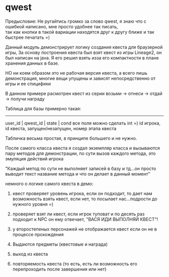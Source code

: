 qwest
=====

Предысловие: Не ругайтись громко за слово qwest, я знаю что с ошибкой написано, мне просто удобнее так писать,  
так как кнопки в такой вариации находятся друг к другу ближе и так быстрее печатать =)

Данный модуль демонстрирует логику создания квеста для браузерной игры, 
За основу построения квеста был взят квест из игры Lineage2, он был написан на java.
Я его решил взять изза его компактности в плане хранения данных в базе.

НО ни коем образом это не рабочая версия квеста, а всего лишь демонстрация, 
многие вещи упущены и зависят непосредственно от игры и ее спицифики

В данном примере расмотрен квест из серии возьми -> отнеси -> отдай -> получи награду

Таблица для базы примерно такая:
_________________________________
user_id | qwest_id | state | cond         все поля можно сделать int =)
id игрока, id квеста, запущен/незапущен, номер этапа квеста

Табличка весьма простая, в принципе большего и не нужно.

После самого класса квеста я создал экземпляр класса и вызываются пару методов для демонстрации, 
по сути вызов каждого метода, это эмуляция действий игрока

"Каждый метод по сути не выполняет записей в базу и тд...он просто выводит текст название метода и что он делает в данный момент"

немного о логике самого квеста в демо:

1) квест проверяет уровень игрока, если он подходит, то дает нам возможность взять квест, 
если нет, то посылает нас...подрости до нужного уровня =)

2) проверяет взят ли квест, если игрок туповат и по десять раз подходит к NPC он ему отвечает, "ВАСЯ ИДИ ВЫПОЛНЯЙ КВЕСТ"!

3) у второстепеных персонажей не отображается квест если он не в процессе прохождения

4) Выдаются предметы (квестовые и награда)

5) выход из квеста

6) повторяемость квеста (то есть, есть ли возможность его перепроходить после завершения или нет)











